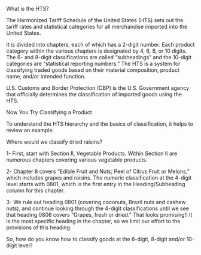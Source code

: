 What is the HTS?

The Harmonized Tariff Schedule of the United States (HTS) sets out the tariff rates and statistical categories for all merchandise imported into the United States. 

It is divided into chapters, each of which has a 2-digit number. Each product category within the various chapters is designated by 4, 6, 8, or 10 digits.
The 6- and 8-digit classifications are called “subheadings” and the 10-digit categories are “statistical reporting numbers.”
The HTS is a system for classifying traded goods based on their material composition, product name, and/or intended function.

U.S. Customs and Border Protection (CBP) is the U.S. Government agency that officially determines the classification of imported goods using the HTS.

Now You Try Classifying a Product

To understand the HTS hierarchy and the basics of classification, it helps to review an example.

Where would we classify dried raisins?

1- First, start with Section II, Vegetable Products.  Within Section II are numerous chapters covering various vegetable products.

2- Chapter 8 covers “Edible Fruit and Nuts; Peel of Citrus Fruit or Melons,” which includes grapes and raisins. The numeric classification at the 4-digit level starts with 0801, which is the first entry in the Heading/Subheading column for this chapter.

3- We rule out heading 0801 (covering coconuts, Brazil nuts and cashew nuts), and continue looking through the 4-digit classifications until we see that heading 0806 covers “Grapes, fresh or dried.” That looks promising!! It is the most specific heading in the chapter, so we limit our effort to the provisions of this heading.

So, how do you know how to classify goods at the 6-digit, 8-digit and/or 10-digit level?
